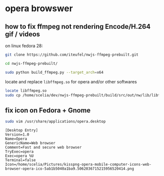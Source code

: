 # opera browswer

## how to fix ffmpeg not rendering Encode/H.264 gif / videos

on linux fedora 28:

```bash
git clone https://github.com/iteufel/nwjs-ffmpeg-prebuilt.git
```

```bash
cd nwjs-ffmpeg-prebuilt/
```

```bash
sudo python build_ffmpeg.py --target_arch=x64
```

locate and replace ```libffmpeg.so``` for opera and/or other softwares

```bash
locate libffmpeg.so
sudo cp /home/scelia/dev/nwjs-ffmpeg-prebuilt/build/src/out/nw/lib/libffmpeg.so /usr/lib64/opera/libffmpeg.so
```

## fix icon on Fedora + Gnome

```bash
sudo vim /usr/share/applications/opera.desktop
```

```
[Desktop Entry]
Version=1.0
Name=Opera
GenericName=Web browser
Comment=Fast and secure web browser
TryExec=opera
Exec=opera %U
Terminal=false
Icon=/home/scelia/Pictures/kisspng-opera-mobile-computer-icons-web-browser-opera-ico-5ab1b5040a1ba9.5062036715215956520414.png
```
